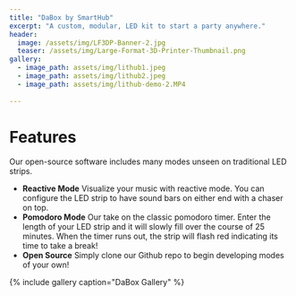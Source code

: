 ```yaml
---
title: "DaBox by SmartHub"
excerpt: "A custom, modular, LED kit to start a party anywhere."
header:
  image: /assets/img/LF3DP-Banner-2.jpg
  teaser: /assets/img/Large-Format-3D-Printer-Thumbnail.png
gallery:
  - image_path: assets/img/lithub1.jpeg
  - image_path: assets/img/lithub2.jpeg
  - image_path: assets/img/lithub-demo-2.MP4
   
---
```


# Features
Our open-source software includes many modes unseen on traditional LED strips.
* **Reactive Mode** Visualize your music with reactive mode. You can configure the LED strip to have sound bars on either end with a chaser on top. 
* **Pomodoro Mode** Our take on the classic pomodoro timer. Enter the length of your LED strip and it will slowly fill over the course of 25 minutes. When the timer runs out, the strip will flash red indicating its time to take a break!
* **Open Source** Simply clone our Github repo to begin developing modes of your own!

{% include gallery caption="DaBox Gallery" %}
